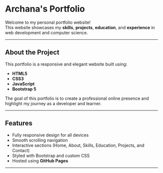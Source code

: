 # Archana's Portfolio

Welcome to my personal portfolio website!  
This website showcases my **skills**, **projects**, **education**, and **experience** in web development and computer science.

---

##  About the Project
This portfolio is a responsive and elegant website built using:
- **HTML5**
- **CSS3**
- **JavaScript**
- **Bootstrap 5**

The goal of this portfolio is to create a professional online presence and highlight my journey as a developer and learner.

---

##  Features
- Fully responsive design for all devices  
- Smooth scrolling navigation  
- Interactive sections (Home, About, Skills, Education, Projects, and Contact)  
- Styled with Bootstrap and custom CSS  
- Hosted using **GitHub Pages**

---
